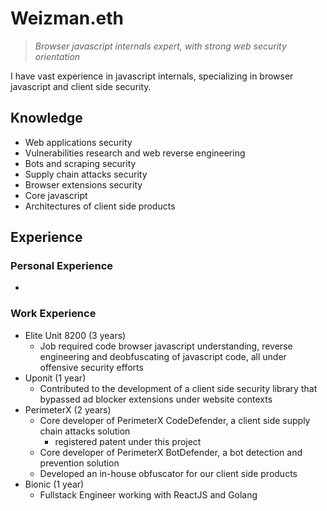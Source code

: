 # Weizman.eth

> *Browser javascript internals expert, with strong web security orientation*

I have vast experience in javascript internals, specializing in browser javascript and client side security.

## Knowledge

* Web applications security
* Vulnerabilities research and web reverse engineering
* Bots and scraping security
* Supply chain attacks security
* Browser extensions security
* Core javascript
* Architectures of client side products  

## Experience

### Personal Experience

* 

### Work Experience

* Elite Unit 8200 (3 years)
    * Job required code browser javascript understanding, reverse engineering and deobfuscating of javascript code, all 
        under offensive security efforts 
* Uponit (1 year)
    * Contributed to the development of a client side security library that bypassed ad blocker extensions under website contexts
* PerimeterX (2 years)
    * Core developer of PerimeterX CodeDefender, a client side supply chain attacks solution
        * registered patent under this project
    * Core developer of PerimeterX BotDefender, a bot detection and prevention solution
    * Developed an in-house obfuscator for our client side products
* Bionic (1 year)
    * Fullstack Engineer working with ReactJS and Golang